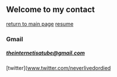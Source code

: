 ## Welcome to my contact

[return to main page](https://neverlivedordied.github.io/) [resume](https://neverlivedordied.github.io/Ashton-resume.github.io/index.html)

### Gmail

##### theinternetisatube@gmail.com


[twitter](www.twitter.com/neverlivedordied


